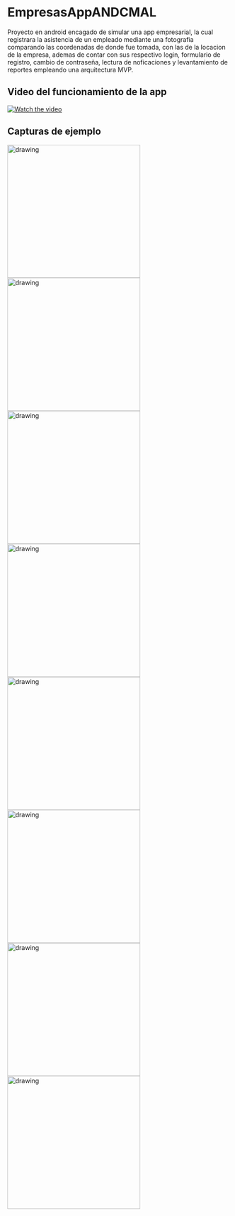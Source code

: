 # EmpresasAppANDCMAL

Proyecto en android encagado de simular una app empresarial, la cual registrara la asistencia de un empleado mediante una fotografia comparando las coordenadas de donde fue tomada, con las de la locacion de la empresa, ademas de contar con sus respectivo login, formulario de registro, cambio de contraseña, lectura de noficaciones y levantamiento de reportes empleando una arquitectura MVP.

## Video del funcionamiento de la app
[![Watch the video](https://i.imgur.com/vKb2F1B.png)](https://www.youtube.com/watch?v=ATmdUWaed4Y&t=49s)

## Capturas de ejemplo
<img src="imagenes/01.png" alt="drawing" width="300"/>  <img src="imagenes/02.png" alt="drawing" width="300"/>
<img src="imagenes/03.png" alt="drawing" width="300"/>  <img src="imagenes/04.png" alt="drawing" width="300"/>
<img src="imagenes/05.png" alt="drawing" width="300"/>  <img src="imagenes/06.png" alt="drawing" width="300"/>
<img src="imagenes/07.png" alt="drawing" width="300"/>  <img src="imagenes/08.png" alt="drawing" width="300"/>


